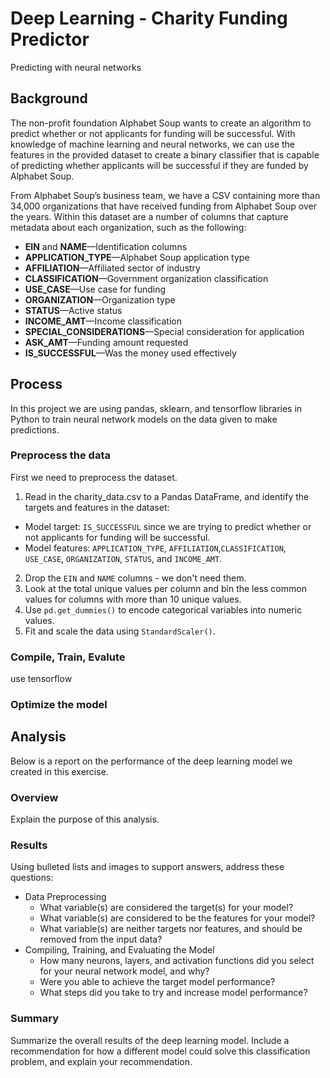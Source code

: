 # Deep Learning - Charity Funding Predictor
 Predicting with neural networks

## Background

The non-profit foundation Alphabet Soup wants to create an algorithm to predict whether or not applicants for funding will be successful. With knowledge of machine learning and neural networks, we can use the features in the provided dataset to create a binary classifier that is capable of predicting whether applicants will be successful if they are funded by Alphabet Soup.

From Alphabet Soup’s business team, we have a CSV containing more than 34,000 organizations that have received funding from Alphabet Soup over the years. Within this dataset are a number of columns that capture metadata about each organization, such as the following:

* **EIN** and **NAME**—Identification columns
* **APPLICATION_TYPE**—Alphabet Soup application type
* **AFFILIATION**—Affiliated sector of industry
* **CLASSIFICATION**—Government organization classification
* **USE_CASE**—Use case for funding
* **ORGANIZATION**—Organization type
* **STATUS**—Active status
* **INCOME_AMT**—Income classification
* **SPECIAL_CONSIDERATIONS**—Special consideration for application
* **ASK_AMT**—Funding amount requested
* **IS_SUCCESSFUL**—Was the money used effectively
## Process

In this project we are using pandas, sklearn, and tensorflow libraries in Python to train neural network models on the data given to make predictions. 

### Preprocess the data
First we need to preprocess the dataset.
1. Read in the charity_data.csv to a Pandas DataFrame, and identify the targets and features in the dataset:
  * Model target: `IS_SUCCESSFUL` since we are trying to predict whether or not applicants for funding will be successful.
  * Model features: `APPLICATION_TYPE`, `AFFILIATION`,`CLASSIFICATION`, `USE_CASE`, `ORGANIZATION`, `STATUS`, and `INCOME_AMT`.
2. Drop the `EIN` and `NAME` columns - we don't need them.
3. Look at the total unique values per column and bin the less common values for columns with more than 10 unique values.
4. Use `pd.get_dummies()` to encode categorical variables into numeric values.
5. Fit and scale the data using `StandardScaler()`.

### Compile, Train, Evalute
use tensorflow

### Optimize the model


## Analysis

Below is a report on the performance of the deep learning model we created in this exercise.
### Overview
Explain the purpose of this analysis.
### Results
Using bulleted lists and images to support answers, address these questions:

  * Data Preprocessing
    * What variable(s) are considered the target(s) for your model?
    * What variable(s) are considered to be the features for your model?
    * What variable(s) are neither targets nor features, and should be removed from the input data?
  * Compiling, Training, and Evaluating the Model
    * How many neurons, layers, and activation functions did you select for your neural network model, and why?
    * Were you able to achieve the target model performance?
    * What steps did you take to try and increase model performance?

### Summary
Summarize the overall results of the deep learning model. Include a recommendation for how a different model could solve this classification problem, and explain your recommendation.